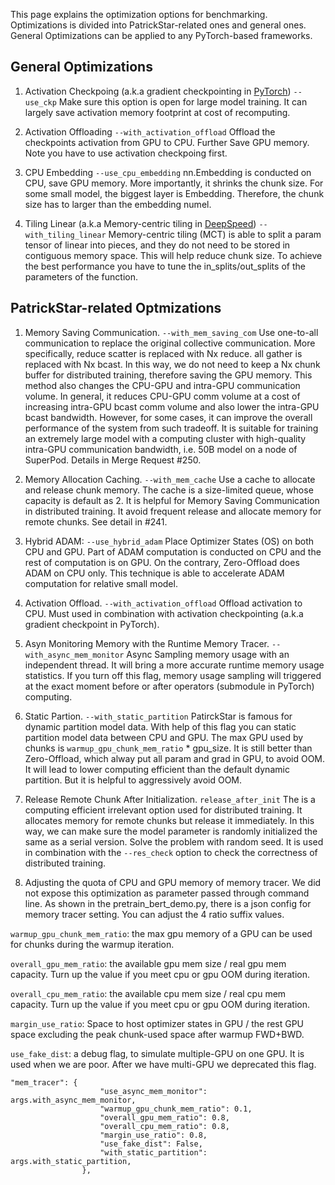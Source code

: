 This page explains the optimization options for benchmarking.
Optimizations is divided into PatrickStar-related ones and general ones.
General Optimizations can be applied to any PyTorch-based frameworks.

## General Optimizations
1. Activation Checkpoing (a.k.a gradient checkpointing in [PyTorch](https://pytorch.org/docs/stable/checkpoint.html))
`--use_ckp`
Make sure this option is open for large model training. It can largely save activation memory footprint at cost of recomputing.

2. Activation Offloading
`--with_activation_offload`
Offload the checkpoints activation from GPU to CPU. Further Save GPU memory.
Note you have to use activation checkpoing first.

3. CPU Embedding
`--use_cpu_embedding`
nn.Embedding is conducted on CPU, save GPU memory. More importantly, it shrinks the chunk size. For some small model, the biggest layer is Embedding. Therefore, the chunk size has to larger than the embedding numel.

4. Tiling Linear (a.k.a Memory-centric tiling in [DeepSpeed](https://deepspeed.readthedocs.io/en/stable/zero3.html#memory-centric-tiling))
`--with_tiling_linear`
Memory-centric tiling (MCT) is able to split a param tensor of linear into pieces, and they do not need to be stored in contiguous memory space. This will help reduce chunk size. To achieve the best performance you have to tune the in_splits/out_splits of the parameters of the function.

## PatrickStar-related Optmizations

1. Memory Saving Communication.
`--with_mem_saving_com`
Use one-to-all communication to replace the original collective communication. More specifically, reduce scatter is replaced with Nx reduce. all gather is replaced with Nx bcast. In this way, we do not need to keep a Nx chunk buffer for distributed training, therefore saving the GPU memory. This method also changes the CPU-GPU and intra-GPU communication volume. In general, it reduces CPU-GPU comm volume at a cost of increasing intra-GPU bcast comm volume and also lower the intra-GPU bcast bandwidth. However, for some cases, it can improve the overall performance of the system from such tradeoff. It is suitable for training an extremely large model with a computing cluster with high-quality intra-GPU communication bandwidth, i.e. 50B model on a node of SuperPod. Details in Merge Request #250.

2. Memory Allocation Caching.
`--with_mem_cache`
Use a cache to allocate and release chunk memory. The cache is a size-limited queue, whose capacity is default as 2. It is helpful for Memory Saving Communication in distributed training. It avoid frequent release and allocate memory for remote chunks. See detail in #241.

2. Hybrid ADAM:
`--use_hybrid_adam`
Place Optimizer States (OS) on both CPU and GPU. Part of ADAM computation is conducted on CPU and the rest of computation is on GPU. On the contrary, Zero-Offload does ADAM on CPU only. This technique is able to accelerate ADAM computation for relative small model.

3. Activation Offload.
`--with_activation_offload`
Offload activation to CPU. Must used in combination with activation checkpointing (a.k.a gradient checkpoint in PyTorch).

4. Asyn Monitoring Memory with the Runtime Memory Tracer.
`--with_async_mem_monitor`
Async Sampling memory usage with an independent thread. It will bring a more accurate runtime
memory usage statistics. If you turn off this flag, memory usage sampling will triggered at the exact moment before or after operators (submodule in PyTorch) computing.


5. Static Partion.
`--with_static_partition`
PatirckStar is famous for dynamic partition model data. With help of this flag you can static partition model data between CPU and GPU. The max GPU used by chunks is `warmup_gpu_chunk_mem_ratio` * gpu_size. It is still better than Zero-Offload, which alway put all param and grad in GPU, to avoid OOM. It will lead to lower computing efficient than the default dynamic partition. But it is helpful to aggressively avoid OOM.

6. Release Remote Chunk After Initialization.
`release_after_init`
The is a computing efficient irrelevant option used for distributed training. It allocates memory for remote chunks but release it immediately. In this way, we can make sure the model parameter is randomly initialized the same as a serial version. Solve the problem with random seed. It is used in combination with the `--res_check` option to check the correctness of distributed training.

7. Adjusting the quota of CPU and GPU memory of memory tracer.
We did not expose this optimization as parameter passed through command line.
As shown in the pretrain_bert_demo.py, there is a json config for memory tracer setting. You can adjust the 4 ratio suffix values.

`warmup_gpu_chunk_mem_ratio`: the max gpu memory of a GPU can be used for chunks during the warmup iteration.

`overall_gpu_mem_ratio`: the available gpu mem size / real gpu mem capacity. Turn up the value if you meet cpu or gpu OOM during iteration.

`overall_cpu_mem_ratio`: the available cpu mem size / real cpu mem capacity. Turn up the value if you meet cpu or gpu OOM during iteration.

`margin_use_ratio`: Space to host optimizer states in GPU / the rest GPU space excluding the peak chunk-used space after warmup FWD+BWD.

`use_fake_dist`: a debug flag, to simulate multiple-GPU on one GPU. It is used when we are poor. After we have multi-GPU we deprecated this flag.

```
"mem_tracer": {
                    "use_async_mem_monitor": args.with_async_mem_monitor,
                    "warmup_gpu_chunk_mem_ratio": 0.1,
                    "overall_gpu_mem_ratio": 0.8,
                    "overall_cpu_mem_ratio": 0.8,
                    "margin_use_ratio": 0.8,
                    "use_fake_dist": False,
                    "with_static_partition": args.with_static_partition,
                },
```
